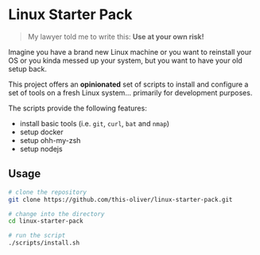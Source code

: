# Linux Starter Pack

> My lawyer told me to write this: **Use at your own risk!**

Imagine you have a brand new Linux machine or you want to reinstall your OS or you kinda messed up your system, but you want to have your old setup back.

This project offers an **opinionated** set of scripts to install and configure a set of tools on a fresh Linux system... primarily for development purposes.

The scripts provide the following features:

- install basic tools (i.e. `git`, `curl`, `bat` and `nmap`)
- setup docker
- setup ohh-my-zsh
- setup nodejs

## Usage

```bash
# clone the repository
git clone https://github.com/this-oliver/linux-starter-pack.git

# change into the directory
cd linux-starter-pack

# run the script
./scripts/install.sh
```
